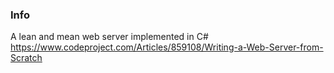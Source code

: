 ### Info

A lean and mean web server implemented in C#
https://www.codeproject.com/Articles/859108/Writing-a-Web-Server-from-Scratch
